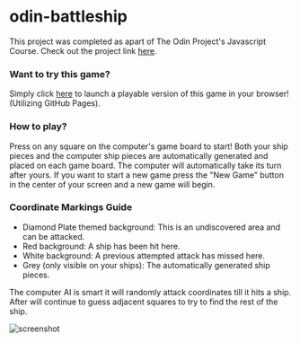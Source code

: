 # odin-battleship
<p>
This project was completed as apart of The Odin Project's Javascript Course.
Check out the project link <a href="https://www.theodinproject.com/lessons/node-path-javascript-battleship">here</a>.
</p>

### Want to try this game?

<p>
Simply click <a href="https://antinf.github.io/odin-battleship/">here</a> to launch a playable version of this game in your browser! (Utilizing GitHub Pages).
</p>

### How to play?

Press on any square on the computer's game board to start! Both your ship pieces and the computer ship pieces are automatically generated and placed on each game board. The computer will automatically take its turn after yours. If you want to start a new game press the "New Game" button in the center of your screen and a new game will begin.
</p>

### Coordinate Markings Guide

<ul>
<li>Diamond Plate themed background: This is an undiscovered area and can be attacked.</li>
<li>Red background: A ship has been hit here.</li>
<li>White background: A previous attempted attack has missed here.</li>
<li>Grey (only visible on your ships): The automatically generated ship pieces.</li>
</ul>
<p>
The computer AI is smart it will randomly attack coordinates till it hits a ship. After will continue to guess adjacent squares to try to find the rest of the ship.
</p>
<img src="./dist/screenshot.png" alt="screenshot">
